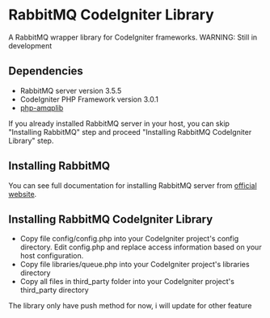 # RabbitMQ CodeIgniter Library
A RabbitMQ wrapper library for CodeIgniter frameworks.
WARNING: Still in development

## Dependencies
- RabbitMQ server version 3.5.5
- CodeIgniter PHP Framework version 3.0.1
- [php-amqplib](https://github.com/videlalvaro/php-amqplib)

If you already installed RabbitMQ server in your host, you can skip "Installing RabbitMQ" step and proceed "Installing RabbitMQ CodeIgniter Library" step.

## Installing RabbitMQ
You can see full documentation for installing RabbitMQ server from [official website](https://www.rabbitmq.com/download.html). 

## Installing RabbitMQ CodeIgniter Library
 - Copy file config/config.php into your CodeIgniter project's config directory. Edit config.php and replace access information based on your host configuration.
 - Copy file libraries/queue.php into your CodeIgniter project's libraries directory
 - Copy all files in third_party folder into your CodeIgniter project's third_party directory

The library only have push method for now, i will update for other feature
